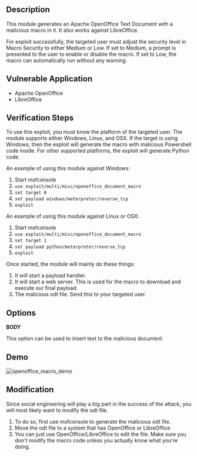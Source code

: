## Description

This module generates an Apache OpenOffice Text Document with a malicious macro in it. It also
works against LibreOffice.

For exploit successfully, the targeted user must adjust the security level in Macro Security to
either Medium or Low. If set to Medium, a prompt is presented to the user to enable or disable the
macro. If set to Low, the macro can automatically run without any warning.

## Vulnerable Application

* Apache OpenOffice
* LibreOffice

## Verification Steps

To use this exploit, you must know the platform of the targeted user. The module supports either
Windows, Linux, and OSX. If the target is using Windows, then the exploit will generate the macro
with malicious Powershell code inside. For other supported platforms, the exploit will generate
Python code.

An example of using this module against Windows:

1. Start msfconsole
2. ```use exploit/multi/misc/openoffice_document_macro```
3. ```set target 0```
4. ```set payload windows/meterpreter/reverse_tcp```
5. ```exploit```

An example of using this module against Linux or OSX:

1. Start msfconsole
2. ```use exploit/multi/misc/openoffice_document_macro```
3. ```set target 1```
4. ```set payload python/meterpreter/reverse_tcp```
5. ```exploit```

Once started, the module will mainly do these things:

1. It will start a payload handler.
2. It will start a web server. This is used for the macro to download and execute our final payload.
3. The malicious odt file. Send this to your targeted user.

## Options

**BODY**

This option can be used to insert text to the malicious document.

## Demo

![openoffice_macro_demo](https://cloud.githubusercontent.com/assets/1170914/22761020/9e7667ca-ee1e-11e6-9fc1-a29c55f405f0.gif)

## Modification

Since social engineering will play a big part in the success of the attack, you will most likely
want to modify the odt file.

1. To do so, first use msfconsole to generate the malicious odt file.
2. Move the odt file to a system that has OpenOffice or LibreOffice
3. You can just use OpenOffice/LibreOffice to edit the file. Make sure you don't modify the macro
   code unless you actually know what you're doing.

